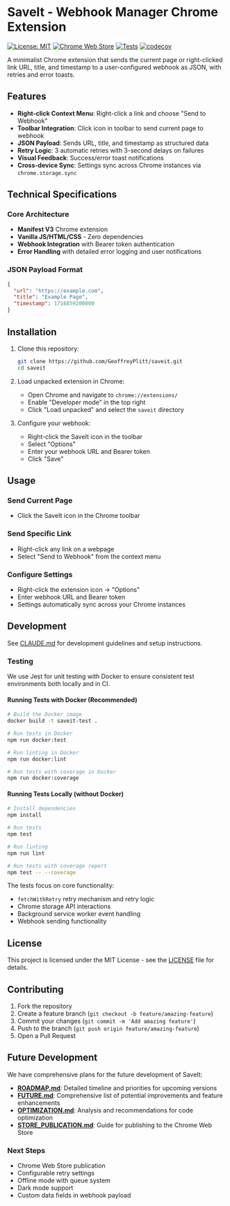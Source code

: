 # SaveIt - Webhook Manager Chrome Extension 

[![License: MIT](https://img.shields.io/badge/License-MIT-yellow.svg)](https://opensource.org/licenses/MIT)
[![Chrome Web Store](https://img.shields.io/badge/Chrome%20Web%20Store-Coming%20Soon-blue)](https://chrome.google.com/webstore)
[![Tests](https://github.com/GeoffreyPlitt/saveit/workflows/Tests/badge.svg)](https://github.com/GeoffreyPlitt/saveit/actions)
[![codecov](https://codecov.io/gh/GeoffreyPlitt/saveit/branch/main/graph/badge.svg)](https://codecov.io/gh/GeoffreyPlitt/saveit)

A minimalist Chrome extension that sends the current page or right-clicked link URL, title, and timestamp to a user-configured webhook as JSON, with retries and error toasts.

## Features

- **Right-click Context Menu**: Right-click a link and choose "Send to Webhook"
- **Toolbar Integration**: Click icon in toolbar to send current page to webhook
- **JSON Payload**: Sends URL, title, and timestamp as structured data
- **Retry Logic**: 3 automatic retries with 3-second delays on failures
- **Visual Feedback**: Success/error toast notifications
- **Cross-device Sync**: Settings sync across Chrome instances via `chrome.storage.sync`

## Technical Specifications

### Core Architecture
- **Manifest V3** Chrome extension
- **Vanilla JS/HTML/CSS** - Zero dependencies
- **Webhook Integration** with Bearer token authentication
- **Error Handling** with detailed error logging and user notifications

### JSON Payload Format
```json
{
  "url": "https://example.com",
  "title": "Example Page",
  "timestamp": 1716859200000
}
```


## Installation

1. Clone this repository:
   ```bash
   git clone https://github.com/GeoffreyPlitt/saveit.git
   cd saveit
   ```

2. Load unpacked extension in Chrome:
   - Open Chrome and navigate to `chrome://extensions/`
   - Enable "Developer mode" in the top right
   - Click "Load unpacked" and select the `saveit` directory

3. Configure your webhook:
   - Right-click the SaveIt icon in the toolbar
   - Select "Options"
   - Enter your webhook URL and Bearer token
   - Click "Save"

## Usage

### Send Current Page
- Click the SaveIt icon in the Chrome toolbar

### Send Specific Link
- Right-click any link on a webpage
- Select "Send to Webhook" from the context menu

### Configure Settings
- Right-click the extension icon → "Options"
- Enter webhook URL and Bearer token
- Settings automatically sync across your Chrome instances

## Development

See [CLAUDE.md](./CLAUDE.md) for development guidelines and setup instructions.

### Testing

We use Jest for unit testing with Docker to ensure consistent test environments both locally and in CI.

#### Running Tests with Docker (Recommended)

```bash
# Build the Docker image
docker build -t saveit-test .

# Run tests in Docker
npm run docker:test

# Run linting in Docker
npm run docker:lint

# Run tests with coverage in Docker
npm run docker:coverage
```

#### Running Tests Locally (without Docker)

```bash
# Install dependencies
npm install

# Run tests
npm test

# Run linting
npm run lint

# Run tests with coverage report
npm test -- --coverage
```

The tests focus on core functionality:
- `fetchWithRetry` retry mechanism and retry logic
- Chrome storage API interactions
- Background service worker event handling
- Webhook sending functionality

## License

This project is licensed under the MIT License - see the [LICENSE](LICENSE) file for details.

## Contributing

1. Fork the repository
2. Create a feature branch (`git checkout -b feature/amazing-feature`)
3. Commit your changes (`git commit -m 'Add amazing feature'`)
4. Push to the branch (`git push origin feature/amazing-feature`)
5. Open a Pull Request

## Future Development

We have comprehensive plans for the future development of SaveIt:

- **[ROADMAP.md](./ROADMAP.md)**: Detailed timeline and priorities for upcoming versions
- **[FUTURE.md](./FUTURE.md)**: Comprehensive list of potential improvements and feature enhancements
- **[OPTIMIZATION.md](./OPTIMIZATION.md)**: Analysis and recommendations for code optimization
- **[STORE_PUBLICATION.md](./STORE_PUBLICATION.md)**: Guide for publishing to the Chrome Web Store

### Next Steps

- Chrome Web Store publication
- Configurable retry settings
- Offline mode with queue system
- Dark mode support
- Custom data fields in webhook payload
